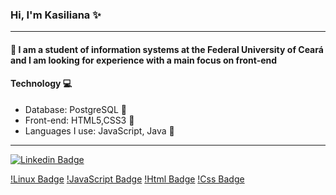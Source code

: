 ### Hi, I'm Kasiliana :sparkles:
---
#### :book: I am a student of information systems at the Federal University of Ceará and I am looking for experience with a main focus on front-end

#### Technology :computer: 

  * Database: PostgreSQL :vhs:
  * Front-end: HTML5,CSS3 :sunrise_over_mountains:
  * Languages I use: JavaScript, Java :high_brightness:
---
 [![Linkedin Badge](https://img.shields.io/badge/LinkedIn-0077B5?style=for-the-badge&logo=linkedin&logoColor=white&link=https://www.linkedin.com/in/kasiliana-oliveira/)](https://www.linkedin.com/in/kasiliana-oliveira/)
 
 [!Linux Badge](https://img.shields.io/badge/Linux-FCC624?style=for-the-badge&logo=linux&logoColor=black)
 [!JavaScript Badge](https://img.shields.io/badge/JavaScript-F7DF1E?style=for-the-badge&logo=javascript&logoColor=black)
 [!Html Badge](https://img.shields.io/badge/HTML5-E34F26?style=for-the-badge&logo=html5&logoColor=white)
 [!Css Badge](https://img.shields.io/badge/CSS3-1572B6?style=for-the-badge&logo=css3&logoColor=white)
<!--[![Gmail Badge](https://img.shields.io/badge/Gmail-D14836?style=for-the-badge&logo=gmail&logoColor=white&link=https://mail.google.com/mail/u/0/#inbox)](https://mail.google.com/mail/u/0/#inbox)
-->
